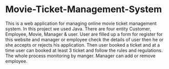 # Movie-Ticket-Management-System
This is a web application for managing online movie ticket management system. In this project we used Java. There are four entity  Customer, Employee, Movie, Manager &amp; user. User are filled up a form for register for this website and manager or employee check the details of user then he or she accepts or rejects his application. Then user booked a ticket and at a time user can booked at least 3 ticket and follow the rules and regulations. The whole process monitoring by manger. Manager can add or remove employee.
